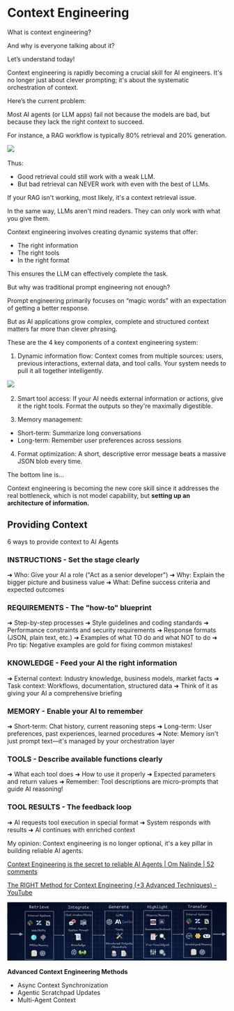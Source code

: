 # Context Engineering

What is context engineering?

And why is everyone talking about it?

Let’s understand today!

Context engineering is rapidly becoming a crucial skill for AI engineers. It's no longer just about clever prompting; it's about the systematic orchestration of context.

Here’s the current problem:

Most AI agents (or LLM apps) fail not because the models are bad, but because they lack the right context to succeed.

For instance, a RAG workflow is typically 80% retrieval and 20% generation.

![](https://ci3.googleusercontent.com/meips/ADKq_NawHeuGU9RNFgDbhABJQcRClhRiFu9RDM3zrfRui-OFXrgOH1dTuGb40USos99WXirsMzv5cQbx8Krjo2vQmkKCISDlIeLtEQXyRiJl_gyLuN_FDHY1UUpS0HBHxZpXnOskmMHMcUm2I3nGB-sCn5Iuq3kzCzePePPvR6mUrKl3NiAJbb14Fk-fxfBDVF6K2_Msj74BiAurJ1ArsYgvq6staznkcpnzVBGiXb8AGtF8Fl35QFNs1f_p3TcVEYbVBxKnF6XH9t-yl_oJXCntlLM4w-sMgJP2rhakU4iMKhg2MargLddS3MtP_CS63DoK15MYAg=s0-d-e1-ft#https://substackcdn.com/image/fetch/$s_!Hosz!,w_1456,c_limit,f_auto,q_auto:good,fl_progressive:steep/https%3A%2F%2Fsubstack-post-media.s3.amazonaws.com%2Fpublic%2Fimages%2Fd3b905e0-5aca-4b6e-beb0-1ebc798800f0_942x393.gif)

Thus:

- Good retrieval could still work with a weak LLM.
- But bad retrieval can NEVER work with even with the best of LLMs.

If your RAG isn't working, most likely, it's a context retrieval issue.

In the same way, LLMs aren't mind readers. They can only work with what you give them.

Context engineering involves creating dynamic systems that offer:

- The right information
- The right tools
- In the right format

This ensures the LLM can effectively complete the task.

But why was traditional prompt engineering not enough?

Prompt engineering primarily focuses on “magic words” with an expectation of getting a better response.

But as AI applications grow complex, complete and structured context matters far more than clever phrasing.

These are the 4 key components of a context engineering system:

1) Dynamic information flow: Context comes from multiple sources: users, previous interactions, external data, and tool calls. Your system needs to pull it all together intelligently.

![](https://ci3.googleusercontent.com/meips/ADKq_NYBnd0b8hGDzUxQwpd9F2XF-NJ9U29VB7qaAJx9Zx4eVNJUCSp6_pwV8yLGCW7Wu11NHMiraXrW91vWUiAjU9EKoQAlgCjQPLhAmvEWH15_d8aSq2tFfsaInEiEHVZ5Gu0Vw8ezO0kqyUkStNuQO9wX8V6rejn1UeM7WBZggW3gX4XZh5JP3QfKj4cTLcmjZNRD3PA9SM91bGqqaoBLR0sBotAVCdd_B8zbWc0W_MzbQSzTy60oJ_blfYx9P8f4Ztrn0AMOAbB_UiIKjGPOYZTinjSzoFMA_UpIRGaNLBRfxmFcZ908ip0E9hp__vYlMPW79A=s0-d-e1-ft#https://substackcdn.com/image/fetch/$s_!t6Dc!,w_1456,c_limit,f_auto,q_auto:good,fl_progressive:steep/https%3A%2F%2Fsubstack-post-media.s3.amazonaws.com%2Fpublic%2Fimages%2F282b5f76-6c6c-4f64-a713-c1b903419b7a_898x440.gif)

2) Smart tool access: If your AI needs external information or actions, give it the right tools. Format the outputs so they're maximally digestible.

3) Memory management:

- Short-term: Summarize long conversations
- Long-term: Remember user preferences across sessions

4) Format optimization: A short, descriptive error message beats a massive JSON blob every time.

The bottom line is…

Context engineering is becoming the new core skill since it addresses the real bottleneck, which is not model capability, but **setting up an architecture of information.**

## Providing Context

6 ways to provide context to AI Agents

### INSTRUCTIONS - Set the stage clearly

➜ Who: Give your AI a role ("Act as a senior developer")
➜ Why: Explain the bigger picture and business value
➜ What: Define success criteria and expected outcomes

### REQUIREMENTS - The "how-to" blueprint

➜ Step-by-step processes
➜ Style guidelines and coding standards
➜ Performance constraints and security requirements
➜ Response formats (JSON, plain text, etc.)
➜ Examples of what TO do and what NOT to do
➜ Pro tip: Negative examples are gold for fixing common mistakes!

### KNOWLEDGE - Feed your AI the right information

➜ External context: Industry knowledge, business models, market facts
➜ Task context: Workflows, documentation, structured data
➜ Think of it as giving your AI a comprehensive briefing

### MEMORY - Enable your AI to remember

➜ Short-term: Chat history, current reasoning steps
➜ Long-term: User preferences, past experiences, learned procedures
➜ Note: Memory isn't just prompt text—it's managed by your orchestration layer

### TOOLS - Describe available functions clearly

➜ What each tool does
➜ How to use it properly
➜ Expected parameters and return values
➜ Remember: Tool descriptions are micro-prompts that guide AI reasoning!

### TOOL RESULTS - The feedback loop

➜ AI requests tool execution in special format
➜ System responds with results
➜ AI continues with enriched context

My opinion: Context engineering is no longer optional, it's a key pillar in building reliable AI agents.

[Context Engineering is the secret to reliable AI Agents \| Om Nalinde \| 52 comments](https://www.linkedin.com/posts/that-aum_context-engineering-is-the-secret-to-reliable-activity-7357259604847656960-Sxvc/)

[The RIGHT Method for Context Engineering (+3 Advanced Techniques) - YouTube](https://www.youtube.com/watch?v=BkfLE6gMmM4&ab_channel=ArsenyShatokhin)

![context-engineering](../../media/Screenshot%202025-09-13%20at%204.17.21%20PM.jpg)

**Advanced Context Engineering Methods**

- Async Context Synchronization
- Agentic Scratchpad Updates
- Multi-Agent Context
